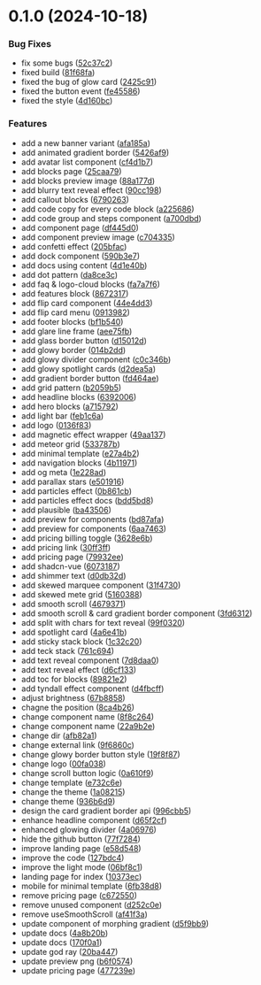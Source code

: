 # 0.1.0 (2024-10-18)


### Bug Fixes

* fix some bugs ([52c37c2](https://github.com/xiaoluoboding/stunning-ui/commit/52c37c203a14b17b58b976f8f60d6791b5ed5d39))
* fixed build ([81f68fa](https://github.com/xiaoluoboding/stunning-ui/commit/81f68faf9897c140d4a929b9f60d2231d8600b72))
* fixed the bug of glow card ([2425c91](https://github.com/xiaoluoboding/stunning-ui/commit/2425c9194131e5b948783f3efb4457d474907f9d))
* fixed the button event ([fe45586](https://github.com/xiaoluoboding/stunning-ui/commit/fe45586f79342f10c87ad48f3c47c41831e2ee48))
* fixed the style ([4d160bc](https://github.com/xiaoluoboding/stunning-ui/commit/4d160bc58ac5e5473ed643106adb30b0d408ad7e))


### Features

* add a new banner variant ([afa185a](https://github.com/xiaoluoboding/stunning-ui/commit/afa185ae599e2a69a4d7113b12ca12b61160e9ea))
* add animated gradient border ([5426af9](https://github.com/xiaoluoboding/stunning-ui/commit/5426af919b59cd52298733ee12046eb63aee99df))
* add avatar list component ([cf4d1b7](https://github.com/xiaoluoboding/stunning-ui/commit/cf4d1b7123022d946731cc43ae553e7f13c41c70))
* add blocks page ([25caa79](https://github.com/xiaoluoboding/stunning-ui/commit/25caa79ae70ff8736a84cbb9b5dfc911a5caae10))
* add blocks preview image ([88a177d](https://github.com/xiaoluoboding/stunning-ui/commit/88a177d24ff3ee70e1cd5150bdd3c0b0a69e497a))
* add blurry text reveal effect ([90cc198](https://github.com/xiaoluoboding/stunning-ui/commit/90cc198fdd8eb9cfe0e5350ff0be293308a8fb15))
* add callout blocks ([6790263](https://github.com/xiaoluoboding/stunning-ui/commit/6790263a88b857f037cc564a176d0015544a695e))
* add code copy for every code block ([a225686](https://github.com/xiaoluoboding/stunning-ui/commit/a225686160e36b0a1a41579d08407bd97c266907))
* add code group and steps component ([a700dbd](https://github.com/xiaoluoboding/stunning-ui/commit/a700dbd13c743b274c181719f97a453d29e8a256))
* add component page ([df445d0](https://github.com/xiaoluoboding/stunning-ui/commit/df445d000cbd0b5dc252ffa82504524169bd1004))
* add component preview image ([c704335](https://github.com/xiaoluoboding/stunning-ui/commit/c7043355b6308c8db69ea6e0c74b6729877eb998))
* add confetti effect ([205bfac](https://github.com/xiaoluoboding/stunning-ui/commit/205bfacea61c6055ac3f6e3f2abda9125ec79493))
* add dock component ([590b3e7](https://github.com/xiaoluoboding/stunning-ui/commit/590b3e7221bb78052e40ef839d806e8eb03e2c39))
* add docs using content ([4d1e40b](https://github.com/xiaoluoboding/stunning-ui/commit/4d1e40b15df99a50939794e52fe7d32b98b5f69d))
* add dot pattern ([da8ce3c](https://github.com/xiaoluoboding/stunning-ui/commit/da8ce3ce7a4161d01e9cdaff65fb388966119c8b))
* add faq & logo-cloud blocks ([fa7a7f6](https://github.com/xiaoluoboding/stunning-ui/commit/fa7a7f6e4d95af0b54bb0f93755d42830796a265))
* add features block ([8672317](https://github.com/xiaoluoboding/stunning-ui/commit/867231799f33b858d602170f6dbff6a35f9b0785))
* add flip card component ([44e4dd3](https://github.com/xiaoluoboding/stunning-ui/commit/44e4dd3bac4656377e377ea3671ab1c9b80031b7))
* add flip card menu ([0913982](https://github.com/xiaoluoboding/stunning-ui/commit/09139828655c194b0a11c9a5b733fdf92d297ea3))
* add footer blocks ([bf1b540](https://github.com/xiaoluoboding/stunning-ui/commit/bf1b5408a9e7a4e29ff8046a5c13a35fcfea1d23))
* add glare line frame ([aee75fb](https://github.com/xiaoluoboding/stunning-ui/commit/aee75fb257bb0728081bc3f49e73f62bff53a0c0))
* add glass border button ([d15012d](https://github.com/xiaoluoboding/stunning-ui/commit/d15012db5d18b6a9d26aecd71ed31268fa26a930))
* add glowy border ([014b2dd](https://github.com/xiaoluoboding/stunning-ui/commit/014b2dd87e702b5a43612b32fcc49c3981fb74eb))
* add glowy divider component ([c0c346b](https://github.com/xiaoluoboding/stunning-ui/commit/c0c346bea5e5c9c21b1a6033a09a6929f49788b1))
* add glowy spotlight cards ([d2dea5a](https://github.com/xiaoluoboding/stunning-ui/commit/d2dea5a1b625922500f2ed949bd808d9dbd99537))
* add gradient border button ([fd464ae](https://github.com/xiaoluoboding/stunning-ui/commit/fd464ae9ff5e8a9c4fcfc14dbf1af77af74e537b))
* add grid pattern ([b2059b5](https://github.com/xiaoluoboding/stunning-ui/commit/b2059b5927fa9d7177f79206c87bc2a0aab55d29))
* add headline blocks ([6392006](https://github.com/xiaoluoboding/stunning-ui/commit/63920063fff8176992fed79309f34b39c9851687))
* add hero blocks ([a715792](https://github.com/xiaoluoboding/stunning-ui/commit/a715792d0d9e8acb8038ce743493dfdd6399fae7))
* add light bar ([feb1c6a](https://github.com/xiaoluoboding/stunning-ui/commit/feb1c6a23fd96e326f339a91085872aa5205328d))
* add logo ([0136f83](https://github.com/xiaoluoboding/stunning-ui/commit/0136f83ddb8de8388a0671e20fbec406ccf115e6))
* add magnetic effect wrapper ([49aa137](https://github.com/xiaoluoboding/stunning-ui/commit/49aa1373b25afcaebb8606727d39f824ed02e60d))
* add meteor grid ([533787b](https://github.com/xiaoluoboding/stunning-ui/commit/533787badf926f5e62b81eae66a19f0a16bc2e08))
* add minimal template ([e27a4b2](https://github.com/xiaoluoboding/stunning-ui/commit/e27a4b2470ad2f545fee5083ac73fd20ec722f87))
* add navigation blocks ([4b11971](https://github.com/xiaoluoboding/stunning-ui/commit/4b119714b4a8cc0cd925db35098ecfb500a891cd))
* add og meta ([1e228ad](https://github.com/xiaoluoboding/stunning-ui/commit/1e228ad8081081ba2d766c51403a01c90899c646))
* add parallax stars ([e501916](https://github.com/xiaoluoboding/stunning-ui/commit/e50191604960b124c84c81222280f72129f81be5))
* add particles effect ([0b861cb](https://github.com/xiaoluoboding/stunning-ui/commit/0b861cb24e421a8d2aa5c121df8b4288b9d0d588))
* add particles effect docs ([bdd5bd8](https://github.com/xiaoluoboding/stunning-ui/commit/bdd5bd810de9bcf82903d1fb1b971630a58d105f))
* add plausible ([ba43506](https://github.com/xiaoluoboding/stunning-ui/commit/ba43506ccea3b5da400e6e83da41b08da52ee0d7))
* add preview for components ([bd87afa](https://github.com/xiaoluoboding/stunning-ui/commit/bd87afa27bca62da036566812cbea36325a47399))
* add preview for components ([6aa7463](https://github.com/xiaoluoboding/stunning-ui/commit/6aa7463bce885a75a67f43524ad5507bdf60183c))
* add pricing billing toggle ([3628e6b](https://github.com/xiaoluoboding/stunning-ui/commit/3628e6bf5fecec7b4476bf446ecca0923472132e))
* add pricing link ([30ff3ff](https://github.com/xiaoluoboding/stunning-ui/commit/30ff3ffb8ecb44cae1f86947062bb470509fb726))
* add pricing page ([79932ee](https://github.com/xiaoluoboding/stunning-ui/commit/79932ee4a863a6e48995082dd6dd415cbafc904b))
* add shadcn-vue ([6073187](https://github.com/xiaoluoboding/stunning-ui/commit/6073187954dd6984944af19a7ae1fc94623e2d30))
* add shimmer text ([d0db32d](https://github.com/xiaoluoboding/stunning-ui/commit/d0db32d038ddc58fceae7b4157efee2a5063ecc8))
* add skewed marquee component ([31f4730](https://github.com/xiaoluoboding/stunning-ui/commit/31f4730a8dbcb196f7cbdefa2bba89c429a70273))
* add skewed mete grid ([5160388](https://github.com/xiaoluoboding/stunning-ui/commit/5160388505aa3abc009d7e5b946c85cfa266bd29))
* add smooth scroll ([4679371](https://github.com/xiaoluoboding/stunning-ui/commit/4679371cc5c290fba5d25b613e7fe6961f539c82))
* add smooth scroll & card gradient border component ([3fd6312](https://github.com/xiaoluoboding/stunning-ui/commit/3fd63126af90726d9830f59a1c3aac55ef630dbb))
* add split with chars for text reveal ([99f0320](https://github.com/xiaoluoboding/stunning-ui/commit/99f03202b7da71341f21a2db376e7719b72a3fff))
* add spotlight card ([4a6e41b](https://github.com/xiaoluoboding/stunning-ui/commit/4a6e41be8666117e610b6033e0438a0844199215))
* add sticky stack block ([1c32c20](https://github.com/xiaoluoboding/stunning-ui/commit/1c32c201640a7e4d0008cc98385525499451bda8))
* add teck stack ([761c694](https://github.com/xiaoluoboding/stunning-ui/commit/761c69428d43679ecd3d26d0aeab53992f9014eb))
* add text reveal component ([7d8daa0](https://github.com/xiaoluoboding/stunning-ui/commit/7d8daa0852f2e26a5087142f4d1a58cf8041f24d))
* add text reveal effect ([d6cf133](https://github.com/xiaoluoboding/stunning-ui/commit/d6cf13394518fe2123c29c0018d83d410d549fba))
* add toc for blocks ([89821e2](https://github.com/xiaoluoboding/stunning-ui/commit/89821e2af8cc186d810473d79812bfdfbe9f8d2f))
* add tyndall effect component ([d4fbcff](https://github.com/xiaoluoboding/stunning-ui/commit/d4fbcffff579d9dc2a0bff5c517cfc8f6b1bf060))
* adjust brightness ([67b8858](https://github.com/xiaoluoboding/stunning-ui/commit/67b8858975771965b1725466ab7f862e8106eae8))
* chagne the position ([8ca4b26](https://github.com/xiaoluoboding/stunning-ui/commit/8ca4b26441c1e843d091fb94902de61c65bfe48d))
* change component name ([8f8c264](https://github.com/xiaoluoboding/stunning-ui/commit/8f8c2643ef3509d329ebafd60bf5725d45f33dde))
* change component name ([22a9b2e](https://github.com/xiaoluoboding/stunning-ui/commit/22a9b2e71e3368bc02a2582033da4f44c52f2a2a))
* change dir ([afb82a1](https://github.com/xiaoluoboding/stunning-ui/commit/afb82a1e43bc65ffebc1c8ee16c7686af1a0011b))
* change external link ([9f6860c](https://github.com/xiaoluoboding/stunning-ui/commit/9f6860cc17fd95bc94faf82cb8a35cb2393e9b7b))
* change glowy border button style ([19f8f87](https://github.com/xiaoluoboding/stunning-ui/commit/19f8f872f6ce7e4d3760621c5e0d6db33b8a54d3))
* change logo ([00fa038](https://github.com/xiaoluoboding/stunning-ui/commit/00fa038136e85f53b387d24dfb5b85639b63386d))
* change scroll button logic ([0a610f9](https://github.com/xiaoluoboding/stunning-ui/commit/0a610f987d53cbc0ed7e414b02043f054915a164))
* change template ([e732c6e](https://github.com/xiaoluoboding/stunning-ui/commit/e732c6ecfe4c6fd663851df846b27954587f1341))
* change the theme ([1a08215](https://github.com/xiaoluoboding/stunning-ui/commit/1a08215b03610b6d8bb814a64d47c93674e06d2b))
* change theme ([936b6d9](https://github.com/xiaoluoboding/stunning-ui/commit/936b6d9e7d4e5d93c7911de52de46617a78afab0))
* design the card gradient border api ([996cbb5](https://github.com/xiaoluoboding/stunning-ui/commit/996cbb5fa97db055cc5d34ac50f652499b82c407))
* enhance headline component ([d65f2cf](https://github.com/xiaoluoboding/stunning-ui/commit/d65f2cfbdb0a75e76e9244a8d8a37469487d8a04))
* enhanced glowing divider ([4a06976](https://github.com/xiaoluoboding/stunning-ui/commit/4a069766b82e438cfd12a1079791d41c6a09b06c))
* hide the github button ([77f7284](https://github.com/xiaoluoboding/stunning-ui/commit/77f72848e80b5dcf2a43edf9fb3e0e5bf822415e))
* improve landing page ([e58d548](https://github.com/xiaoluoboding/stunning-ui/commit/e58d548988494360aa5746cb40cee11b5aa3ba05))
* improve the code ([127bdc4](https://github.com/xiaoluoboding/stunning-ui/commit/127bdc4142ee93eabb57d792b5f972eb73b6150d))
* improve the light mode ([06bf8c1](https://github.com/xiaoluoboding/stunning-ui/commit/06bf8c1674f3c2cd38d91030a60aa2e10f04a760))
* landing page for index ([10373ec](https://github.com/xiaoluoboding/stunning-ui/commit/10373ec4ef5681082b02e2111665d4f15e349c00))
* mobile for minimal template ([6fb38d8](https://github.com/xiaoluoboding/stunning-ui/commit/6fb38d836a396293bd3b265fe691bfad788da9c3))
* remove pricing page ([c672550](https://github.com/xiaoluoboding/stunning-ui/commit/c672550a579c30ae72e12331a3496068e0ccc4b4))
* remove unused component ([d252c0e](https://github.com/xiaoluoboding/stunning-ui/commit/d252c0e0122c65a933d8e0aa52b183ac55cebb29))
* remove useSmoothScroll ([af41f3a](https://github.com/xiaoluoboding/stunning-ui/commit/af41f3a8cf21a95ee5f5b7a9e2d16d95ce441440))
* update component of morphing gradient ([d5f9bb9](https://github.com/xiaoluoboding/stunning-ui/commit/d5f9bb9886691647e571848a02f622b2127b97d5))
* update docs ([4a8b20b](https://github.com/xiaoluoboding/stunning-ui/commit/4a8b20b84508b66eb7b955a29311d8ce2cc7415d))
* update docs ([170f0a1](https://github.com/xiaoluoboding/stunning-ui/commit/170f0a136efd85e096b0eb07421f5c8f0bc4404e))
* update god ray ([20ba447](https://github.com/xiaoluoboding/stunning-ui/commit/20ba44773bdb04988b59194e58d9a47269662a4d))
* update preview png ([b6f0574](https://github.com/xiaoluoboding/stunning-ui/commit/b6f05745943706dc81cc98ed03043ef25683ec29))
* update pricing page ([477239e](https://github.com/xiaoluoboding/stunning-ui/commit/477239ec473a5f43d2882628c9446bcd5f108d33))



